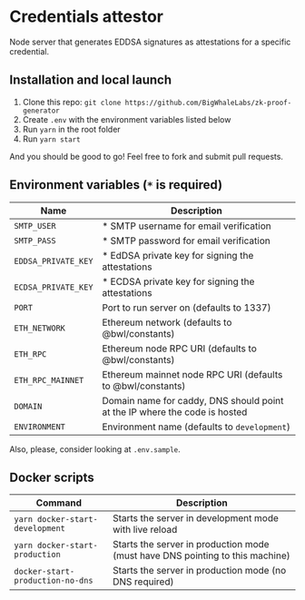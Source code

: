 # Credentials attestor

Node server that generates EDDSA signatures as attestations for a specific credential.

## Installation and local launch

1. Clone this repo: `git clone https://github.com/BigWhaleLabs/zk-proof-generator`
2. Create `.env` with the environment variables listed below
3. Run `yarn` in the root folder
4. Run `yarn start`

And you should be good to go! Feel free to fork and submit pull requests.

## Environment variables (`*` is required)

| Name                | Description                                                                |
| ------------------- | -------------------------------------------------------------------------- |
| `SMTP_USER`         | \* SMTP username for email verification                                    |
| `SMTP_PASS`         | \* SMTP password for email verification                                    |
| `EDDSA_PRIVATE_KEY` | \* EdDSA private key for signing the attestations                          |
| `ECDSA_PRIVATE_KEY` | \* ECDSA private key for signing the attestations                          |
| `PORT`              | Port to run server on (defaults to 1337)                                   |
| `ETH_NETWORK`       | Ethereum network (defaults to @bwl/constants)                              |
| `ETH_RPC`           | Ethereum node RPC URI (defaults to @bwl/constants)                         |
| `ETH_RPC_MAINNET`   | Ethereum mainnet node RPC URI (defaults to @bwl/constants)                 |
| `DOMAIN`            | Domain name for caddy, DNS should point at the IP where the code is hosted |
| `ENVIRONMENT`       | Environment name (defaults to `development`)                               |

Also, please, consider looking at `.env.sample`.

## Docker scripts

| Command                          | Description                                                                   |
| -------------------------------- | ----------------------------------------------------------------------------- |
| `yarn docker-start-development`  | Starts the server in development mode with live reload                        |
| `yarn docker-start-production`   | Starts the server in production mode (must have DNS pointing to this machine) |
| `docker-start-production-no-dns` | Starts the server in production mode (no DNS required)                        |

